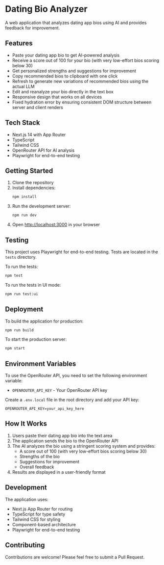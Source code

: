 # Dating Bio Analyzer

A web application that analyzes dating app bios using AI and provides feedback for improvement.

## Features

- Paste your dating app bio to get AI-powered analysis
- Receive a score out of 100 for your bio (with very low-effort bios scoring below 30)
- Get personalized strengths and suggestions for improvement
- Copy recommended bios to clipboard with one click
- Refresh to generate new variations of recommended bios using the actual LLM
- Edit and reanalyze your bio directly in the text box
- Responsive design that works on all devices
- Fixed hydration error by ensuring consistent DOM structure between server and client renders

## Tech Stack

- Next.js 14 with App Router
- TypeScript
- Tailwind CSS
- OpenRouter API for AI analysis
- Playwright for end-to-end testing

## Getting Started

1. Clone the repository
2. Install dependencies:
   ```bash
   npm install
   ```
3. Run the development server:
   ```bash
   npm run dev
   ```
4. Open [http://localhost:3000](http://localhost:3000) in your browser

## Testing

This project uses Playwright for end-to-end testing. Tests are located in the `tests` directory.

To run the tests:
```bash
npm test
```

To run the tests in UI mode:
```bash
npm run test:ui
```

## Deployment

To build the application for production:
```bash
npm run build
```

To start the production server:
```bash
npm start
```

## Environment Variables

To use the OpenRouter API, you need to set the following environment variable:

- `OPENROUTER_API_KEY` - Your OpenRouter API key

Create a `.env.local` file in the root directory and add your API key:
```
OPENROUTER_API_KEY=your_api_key_here
```

## How It Works

1. Users paste their dating app bio into the text area
2. The application sends the bio to the OpenRouter API
3. The AI analyzes the bio using a stringent scoring system and provides:
   - A score out of 100 (with very low-effort bios scoring below 30)
   - Strengths of the bio
   - Suggestions for improvement
   - Overall feedback
4. Results are displayed in a user-friendly format

## Development

The application uses:
- Next.js App Router for routing
- TypeScript for type safety
- Tailwind CSS for styling
- Component-based architecture
- Playwright for end-to-end testing

## Contributing

Contributions are welcome! Please feel free to submit a Pull Request.